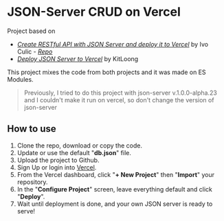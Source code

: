 # JSON-Server CRUD on Vercel

Project based on
- [*Create RESTful API with JSON Server and deploy it to Vercel*](https://ivo-culic.medium.com/create-restful-api-with-json-server-and-deploy-it-to-vercel-d56061c1157a) by Ivo Culic - [*Repo*](https://github.com/ifkas/restful-api-vercel)
- [*Deploy JSON Server to Vercel*](https://github.com/kitloong/json-server-vercel/tree/main) by KitLoong


This project mixes the code from both projects and it was made on ES Modules.

> Previously, I tried to do this project with json-server v.1.0.0-alpha.23 and I couldn't make it run on vercel, so don't change the version of json-server


## How to use
1. Clone the repo, download or copy the code.
2. Update or use the default "**db.json**" file.
3. Upload the project to Github.
4. Sign Up or login into [Vercel](https://vercel.com).
5. From the Vercel dashboard, click "**+ New Project**" then "**Import**" your repository.
5. In the "**Configure Project**" screen, leave everything default and click "**Deploy**".
6. Wait until deployment is done, and your own JSON server is ready to serve!